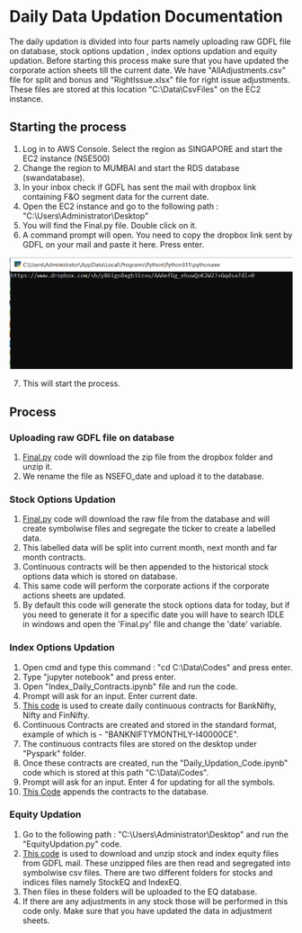 # Daily Data Updation Documentation
The daily updation is divided into four parts namely uploading raw GDFL file on database, stock options updation , index options updation and equity updation. Before starting this process make sure that you have updated the corporate action sheets till the current date. We have "AllAdjustments.csv" file for split and bonus and "RightIssue.xlsx" file for right issue adjustments. These files are stored at this location "C:\Data\CsvFiles\" on the EC2 instance. 

## Starting the process
1. Log in to AWS Console. Select the region as SINGAPORE and start the EC2 instance (NSE500) 
2. Change the region to MUMBAI and start the RDS database (swandatabase).
3. In your inbox check if GDFL has sent the mail with dropbox link containing F&O segment data for the current date.
4. Open the EC2 instance and go to the following path : "C:\Users\Administrator\Desktop\"
5. You will find the Final.py file. Double click on it.
6. A command prompt will open. You need to copy the dropbox link sent by GDFL on your mail and paste it here. Press enter.



![](https://github.com/qodeinvestments/Swan-Documentation/blob/35173040855f93ef8272cd6b2a283be6e7555950/Database%20Maintenance/Daily%20Updation/Start.PNG)

7. This will start the process.

## Process

### Uploading raw GDFL file on database
1. [Final.py](https://github.com/qodeinvestments/Swan-Documentation/blob/main/Database%20Maintenance/Daily%20Updation/Codes/Final.py) code will download the zip file from the dropbox folder and unzip it.
2. We rename the file as NSEFO_date and upload it to the database.

### Stock Options Updation
1. [Final.py](https://github.com/qodeinvestments/Swan-Documentation/blob/main/Database%20Maintenance/Daily%20Updation/Codes/Final.py) code will download the raw file from the database and will create symbolwise files and segregate the ticker to create a labelled data.
2. This labelled data will be split into current month, next month and far month contracts.
3. Continuous contracts will be then appended to the historical stock options data which is stored on database.
4. This same code will perform the corporate actions if the corporate actions sheets are updated.
9. By default this code will generate the stock options data for today, but if you need to generate it for a specific date you will have to search IDLE in windows and open the 'Final.py' file and change the 'date' variable.

### Index Options Updation
1. Open cmd and type this command : "cd C:\Data\Codes" and press enter.
2. Type "jupyter notebook" and press enter.
3. Open "Index_Daily_Contracts.ipynb" file and run the code.
4. Prompt will ask for an input. Enter current date.
5. [This code](https://github.com/qodeinvestments/Swan-Documentation/blob/main/Database%20Maintenance/Daily%20Updation/Codes/Index_Daily_Contracts.ipynb) is used to create daily continuous contracts for BankNifty, Nifty and FinNifty.
6. Continuous Contracts are created and stored in the standard format, example of which is - "BANKNIFTYMONTHLY-I40000CE".
7. The continuous contracts files are stored on the desktop under "Pyspark" folder.
8. Once these contracts are created, run the "Daily_Updation_Code.ipynb" code which is stored at this path "C:\Data\Codes".
9. Prompt will ask for an input. Enter 4 for updating for all the symbols. 
10. [This Code](https://github.com/qodeinvestments/Swan-Documentation/blob/main/Database%20Maintenance/Daily%20Updation/Codes/Daily_Updation_Code.ipynb) appends the contracts to the database.

### Equity Updation
1. Go to the following path : "C:\Users\Administrator\Desktop\" and run the "EquityUpdation.py" code.
1. [This code](https://github.com/qodeinvestments/Swan-Documentation/blob/main/Database%20Maintenance/Daily%20Updation/Codes/EquityUpdation.py) is used to download and unzip stock and index equity files from GDFL mail. These unzipped files are then read and segregated into symbolwise csv files. There are two different folders for stocks and indices files namely StockEQ and IndexEQ.
2. Then files in these folders will be uploaded to the EQ database.
3. If there are any adjustments in any stock those will be performed in this code only. Make sure that you have updated the data in adjustment sheets.
   


